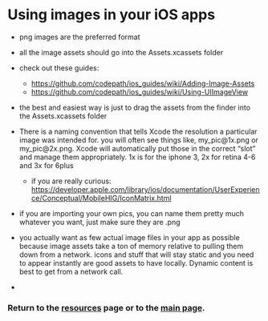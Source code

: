 # Using images in your iOS apps
- png images are the preferred format
- all the image assets should go into the Assets.xcassets folder
 - check out these guides:  
   - https://github.com/codepath/ios_guides/wiki/Adding-Image-Assets
   - https://github.com/codepath/ios_guides/wiki/Using-UIImageView
 - the best and easiest way is just to drag the assets from the finder into the Assets.xcassets folder

- There is a naming convention that tells Xcode the resolution a particular image was intended for. you will often see things like, my_pic<i></i>@1x.png or my_pic<i></i>@2x.png. Xcode will automatically put those in the correct “slot” and manage them appropriately. 1x is for the iphone 3, 2x for retina 4-6 and 3x for 6plus
  - if you are really curious:
https://developer.apple.com/library/ios/documentation/UserExperience/Conceptual/MobileHIG/IconMatrix.html

- if you are importing your own pics, you can name them pretty much whatever you want, just make sure they are .png

- you actually want as few actual image files in your app as possible because image assets take a ton of memory relative to pulling them down from a network. icons and stuff that will stay static and you need to appear instantly are good assets to have locally. Dynamic content is best to get from a network call.

- 

### Return to the [resources](resources.md) page or to the [main page](README.md).
